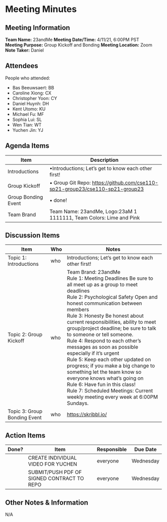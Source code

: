 # Meeting Minutes
## Meeting Information
**Team Name:** 23andMe
**Meeting Date/Time:** 4/11/21, 6:00PM PST  
**Meeting Purpose:** Group Kickoff and Bonding 
**Meeting Location:** Zoom
**Note Taker:** Daniel

## Attendees
People who attended:
- Bas Beeuwsaert: BB
- Caroline Xiong: CX
- Christopher Yoon: CY
- Daniel Huynh: DH
- Kent Utomo: KU
- Michael Fu: MF
- Sophia Lui: SL
- Wen Tian: WT
- Yuchen Jin: YJ


## Agenda Items

Item | Description
---- | ----
Introductions | •Introductions; Let’s get to know each other first! 
Group Kickoff | • Group Git Repo: https://github.com/cse110-sp21-group23/cse110-sp21-group23
Group Bonding Event | • done!
Team Brand |Team Name: 23andMe, Logo:23aM 1 1111111, Team Colors: Lime and Pink


## Discussion Items
Item | Who | Notes |
---- | ---- | ---- |
Topic 1: Introductions| who | Introductions; Let’s get to know each other first!|
Topic 2: Group Kickoff| who | Team Brand: 23andMe <br> Rule 1: Meeting Deadlines Be sure to all meet up as a group to meet deadlines <br>Rule 2: Psychological Safety Open and honest communication between members <br>Rule 3: Honesty Be honest about current responsibilities, ability to meet group/project deadline; be sure to talk to someone or tell someone. <br>Rule 4: Respond to each other’s messages as soon as possible especially if it’s urgent <br>Rule 5: Keep each other updated on progress; if you make a big change to something let the team know so everyone knows what’s going on <br>Rule 6: Have fun in this class! <br>Rule 7: Scheduled Meetings: Current weekly meeting every week at 6:00PM Sundays. |
Topic 3: Group Bonding Event| who |  https://skribbl.io/ |


## Action Items
| Done? | Item | Responsible | Due Date |
| ---- | ---- | ---- | ---- |
| | CREATE INDIVIDUAL VIDEO FOR YUCHEN | everyone | Wednesday |
| | SUBMIT/PUSH PDF OF SIGNED CONTRACT TO REPO | everyone | Wednesday |


## Other Notes & Information
N/A